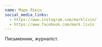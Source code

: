 ```yaml
---
name: Марк Лівін
social_media_links:
  - https://www.instagram.com/marklivin/
  - https://www.facebook.com/mark.livin
---
```


Письменник, журналіст.
